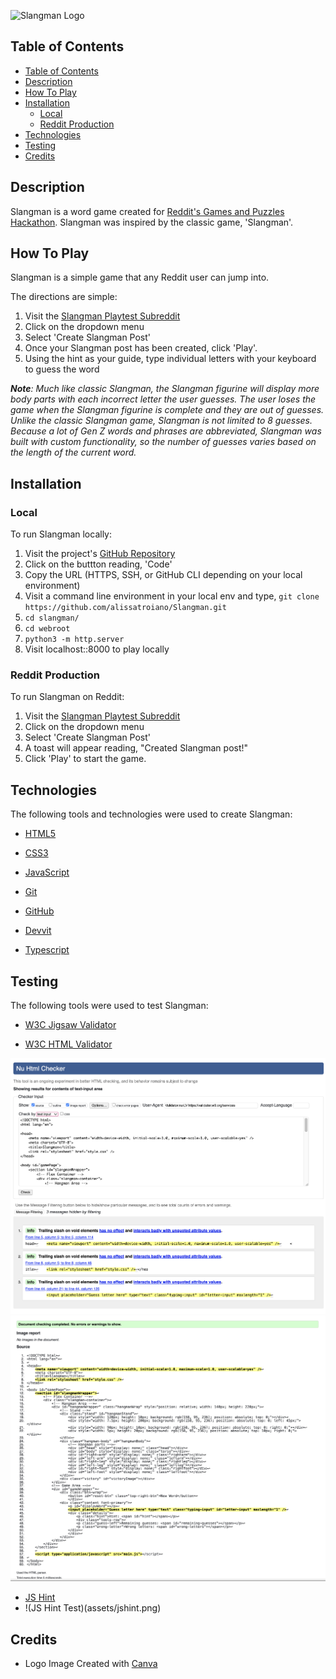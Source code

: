![Slangman Logo](https://i.im.ge/2024/12/15/zPdSOy.logo.png)

## Table of Contents
- [Table of Contents](#table-of-contents)
- [Description](#description)
- [How To Play](#how-to-play)
- [Installation](#installation)
  - [Local](#local)
  - [Reddit Production](#reddit-production)
- [Technologies](#technologies)
- [Testing](#testing)
- [Credits](#credits)

## Description

Slangman is a word game created for [Reddit's Games and Puzzles Hackathon](https://redditgamesandpuzzles.devpost.com/). Slangman was inspired by the classic game, 'Slangman'.

## How To Play

Slangman is a simple game that any Reddit user can jump into. 

The directions are simple:

1. Visit the [Slangman Playtest Subreddit](https://www.reddit.com/r/playtest_404/)
2. Click on the dropdown menu
3. Select 'Create Slangman Post'
4. Once your Slangman post has been created, click 'Play'.
5. Using the hint as your guide, type individual letters with your keyboard to guess the word

_**Note**: Much like classic Slangman, the Slangman figurine will display more body parts with each incorrect letter the user guesses. The user loses the game when the Slangman figurine is complete and they are out of guesses. Unlike the classic Slangman game, Slangman is not limited to 8 guesses. Because a lot of Gen Z words and phrases are abbreviated, Slangman was built with custom functionality, so the number of guesses varies based on the length of the current word._

## Installation

### Local

To run Slangman locally:

1. Visit the project's [GitHub Repository](https://github.com/alissatroiano/Slangman)
2. Click on the buttton reading, 'Code'
3. Copy the URL (HTTPS, SSH, or GitHub CLI depending on your local environment)
4. Visit a command line environment in your local env and type,  `git clone https://github.com/alissatroiano/Slangman.git`
5. `cd slangman/`
6. `cd webroot`
7. `python3 -m http.server` 
8. Visit localhost::8000 to play locally

### Reddit Production

To run Slangman on Reddit:

1. Visit the [Slangman Playtest Subreddit](https://www.reddit.com/r/playtest_404/)
2. Click on the dropdown menu
3. Select 'Create Slangman Post'
4. A toast will appear reading, "Created Slangman post!"
5. Click 'Play' to start the game.

## Technologies

The following tools and technologies were used to create Slangman:

- [HTML5](https://developer.mozilla.org/en-US/docs/Glossary/HTML5)

- [CSS3](https://developer.mozilla.org/en-US/docs/Web/CSS)
  
- [JavaScript](https://developer.mozilla.org/en-US/docs/Web/JavaScript)

- [Git](https://git-scm.com/doc)

- [GitHub](https://github.com)

- [Devvit](https://developers.reddit.com/docs/)

- [Typescript](https://www.typescriptlang.org/)

## Testing 

The following tools were used to test Slangman:

- [W3C Jigsaw Validator](https://jigsaw.w3.org/css-validator/)

- [W3C HTML Validator](https://validator.w3.org/)

![W3C Validator](assets/testing_html2.png)
![W3C Validator](assets/testing_html1.png)

- [JS Hint](https://jshint.com/)
- !(JS Hint Test)(assets/jshint.png)

## Credits
- Logo Image Created with [Canva](https://www.canva.com/)